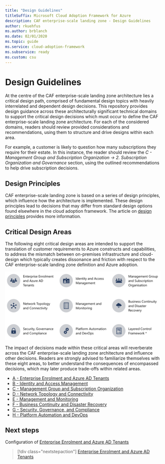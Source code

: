 ```yaml
---
title: "Design Guidelines"
titleSuffix: Microsoft Cloud Adoption Framework for Azure
description: CAF enterprise-scale landing zone - Design Guidelines
author: rkuehfus
ms.author: brblanch
ms.date: 02/01/2020
ms.topic: guide
ms.service: cloud-adoption-framework
ms.subservice: ready
ms.custom: csu
---
```



# Design Guidelines

At the centre of the CAF enterprise-scale landing zone architecture lies a critical design path, comprised of fundamental design topics with heavily interrelated and dependent design decisions. This repository provides design guidance across these architecturally significant technical domains to support the critical design decisions which must occur to define the CAF enterprise-scale landing zone architecture. For each of the considered domains, readers should review provided considerations and recommendations, using them to structure and drive designs within each area.

For example, a customer is likely to question how many subscriptions they require for their estate. In this instance, the reader should review the *C - Management Group and Subscription Organization -&gt; 2. Subscription Organization and Governance* section, using the outlined recommendations to help drive subscription decisions.

## Design Principles

CAF enterprise-scale landing zone is based on a series of design principles, which influence how the architecture is implemented. These design principles lead to decisions that may differ from standard design options found elsewhere in the cloud adoption framework. The article on [design principles](./design-principles.md) provides more information.

## Critical Design Areas

The following eight critical design areas are intended to support the translation of customer requirements to Azure constructs and capabilities, to address the mismatch between on-premises infrastructure and cloud-design which typically creates dissonance and friction with respect to the CAF enterprise-scale landing zone definition and Azure adoption.

[![Critical Design Areas](./media/critical-design-areas.png "Critical Design Areas")](./media/critical-design-areas.png)

The impact of decisions made within these critical areas will reverberate across the CAF enterprise-scale landing zone architecture and influence other decisions. Readers are strongly advised to familiarize themselves with these eight areas, to better understand the consequences of encompassed decisions, which may later produce trade-offs within related areas.

* [A - Enterprise Enrolment and Azure AD Tenants](./A-Enterprise-Enrolment-and-Azure-AD-Tenants.md)
* [B - Identity and Access Management](./B-Identity-and-Access-Management.md)
* [C - Management Group and Subscription Organization](./C-Management-Group-and-Subscription-Organization.md)
* [D - Network Topology and Connectivity](./D-Network-Topology-and-Connectivity.md)
* [E - Management and Monitoring](./E-Management-and-Monitoring.md)
* [F - Business Continuity and Disaster Recovery](./F-Business-Continuity-and-Disaster-Recovery.md)
* [G - Security, Governance, and Compliance](./G-Security-Governance-and-Compliance.md)
* [H - Platform Automation and DevOps](./H-Platform-Automation-and-DevOps.md)

## Next steps

Configuration of [Enterprise Enrolment and Azure AD Tenants](./A-Enterprise-Enrolment-and-Azure-AD-Tenants.md)

> [!div class="nextstepaction"]
> [Enterprise Enrolment and Azure AD Tenants](./A-Enterprise-Enrolment-and-Azure-AD-Tenants.md)